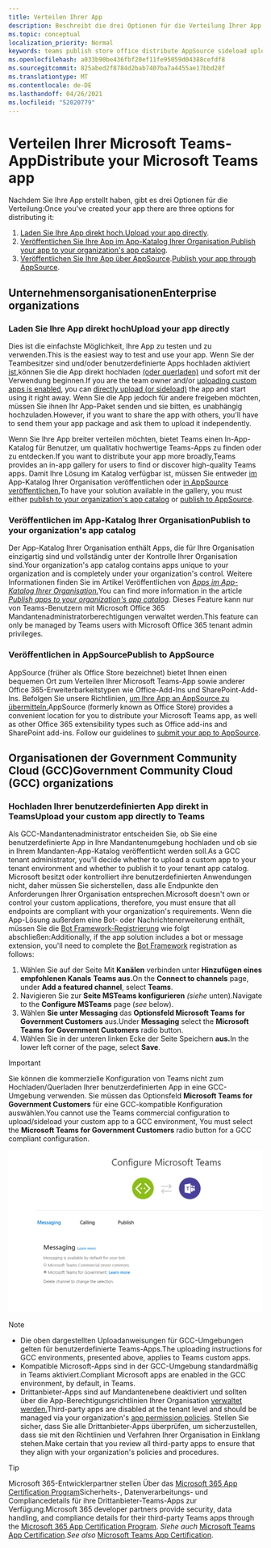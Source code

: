 ```yaml
---
title: Verteilen Ihrer App
description: Beschreibt die drei Optionen für die Verteilung Ihrer App.
ms.topic: conceptual
localization_priority: Normal
keywords: teams publish store office distribute AppSource sideload upload app
ms.openlocfilehash: a033b90be436fbf20ef11fe95059d04388cefdf8
ms.sourcegitcommit: 825abed2f8784d2bab7407ba7a4455ae17bbd28f
ms.translationtype: MT
ms.contentlocale: de-DE
ms.lasthandoff: 04/26/2021
ms.locfileid: "52020779"
---
```

# <a name="distribute-your-microsoft-teams-app"></a><span data-ttu-id="71194-104">Verteilen Ihrer Microsoft Teams-App</span><span class="sxs-lookup"><span data-stu-id="71194-104">Distribute your Microsoft Teams app</span></span>

<span data-ttu-id="71194-105">Nachdem Sie Ihre App erstellt haben, gibt es drei Optionen für die Verteilung:</span><span class="sxs-lookup"><span data-stu-id="71194-105">Once you've created your app there are three options for distributing it:</span></span>

1. <span data-ttu-id="71194-106">[Laden Sie Ihre App direkt hoch.](#upload-your-app-directly)</span><span class="sxs-lookup"><span data-stu-id="71194-106">[Upload your app directly](#upload-your-app-directly).</span></span>
2. <span data-ttu-id="71194-107">[Veröffentlichen Sie Ihre App im App-Katalog Ihrer Organisation.](#publish-to-your-organizations-app-catalog)</span><span class="sxs-lookup"><span data-stu-id="71194-107">[Publish your app to your organization's app catalog](#publish-to-your-organizations-app-catalog).</span></span>
3. <span data-ttu-id="71194-108">[Veröffentlichen Sie Ihre App über AppSource](#publish-to-appsource).</span><span class="sxs-lookup"><span data-stu-id="71194-108">[Publish your app through AppSource](#publish-to-appsource).</span></span>

## <a name="enterprise-organizations"></a><span data-ttu-id="71194-109">Unternehmensorganisationen</span><span class="sxs-lookup"><span data-stu-id="71194-109">Enterprise organizations</span></span>

### <a name="upload-your-app-directly"></a><span data-ttu-id="71194-110">Laden Sie Ihre App direkt hoch</span><span class="sxs-lookup"><span data-stu-id="71194-110">Upload your app directly</span></span>

<span data-ttu-id="71194-111">Dies ist die einfachste Möglichkeit, Ihre App zu testen und zu verwenden.</span><span class="sxs-lookup"><span data-stu-id="71194-111">This is the easiest way to test and use your app.</span></span> <span data-ttu-id="71194-112">Wenn Sie der Teambesitzer sind und/oder benutzerdefinierte Apps hochladen aktiviert [ist,](/microsoftteams/admin-settings)können Sie die App direkt hochladen [(oder querladen)](./apps-upload.md) und sofort mit der Verwendung beginnen.</span><span class="sxs-lookup"><span data-stu-id="71194-112">If you are the team owner and/or [uploading custom apps is enabled](/microsoftteams/admin-settings), you can [directly upload (or sideload)](./apps-upload.md) the app and start using it right away.</span></span> <span data-ttu-id="71194-113">Wenn Sie die App jedoch für andere freigeben möchten, müssen Sie ihnen Ihr App-Paket senden und sie bitten, es unabhängig hochzuladen.</span><span class="sxs-lookup"><span data-stu-id="71194-113">However, if you want to share the app with others, you'll have to send them your app package and ask them to upload it independently.</span></span>

<span data-ttu-id="71194-114">Wenn Sie Ihre App breiter verteilen möchten, bietet Teams einen In-App-Katalog für Benutzer, um qualitativ hochwertige Teams-Apps zu finden oder zu entdecken.</span><span class="sxs-lookup"><span data-stu-id="71194-114">If you want to distribute your app more broadly,Teams provides an in-app gallery for users to find or discover high-quality Teams apps.</span></span> <span data-ttu-id="71194-115">Damit Ihre Lösung im Katalog verfügbar ist, müssen Sie entweder [im](#publish-to-your-organizations-app-catalog) App-Katalog Ihrer Organisation veröffentlichen oder [in AppSource veröffentlichen.](./appsource/publish.md)</span><span class="sxs-lookup"><span data-stu-id="71194-115">To have your solution available in the gallery, you must either [publish to your organization's app catalog](#publish-to-your-organizations-app-catalog) or [publish to AppSource](./appsource/publish.md).</span></span>

### <a name="publish-to-your-organizations-app-catalog"></a><span data-ttu-id="71194-116">Veröffentlichen im App-Katalog Ihrer Organisation</span><span class="sxs-lookup"><span data-stu-id="71194-116">Publish to your organization's app catalog</span></span>

<span data-ttu-id="71194-117">Der App-Katalog Ihrer Organisation enthält Apps, die für Ihre Organisation einzigartig sind und vollständig unter der Kontrolle Ihrer Organisation sind.</span><span class="sxs-lookup"><span data-stu-id="71194-117">Your organization's app catalog contains apps unique to your organization and is completely under your organization's control.</span></span> <span data-ttu-id="71194-118">Weitere Informationen finden Sie im Artikel Veröffentlichen von [*Apps im App-Katalog Ihrer Organisation.*](/microsoftteams/tenant-apps-catalog-teams)</span><span class="sxs-lookup"><span data-stu-id="71194-118">You can find more information in the article [*Publish apps to your organization's app catalog*](/microsoftteams/tenant-apps-catalog-teams).</span></span> <span data-ttu-id="71194-119">Dieses Feature kann nur von Teams-Benutzern mit Microsoft Office 365 Mandantenadministratorberechtigungen verwaltet werden.</span><span class="sxs-lookup"><span data-stu-id="71194-119">This feature can only be managed by Teams users with Microsoft Office 365 tenant admin privileges.</span></span>

### <a name="publish-to-appsource"></a><span data-ttu-id="71194-120">Veröffentlichen in AppSource</span><span class="sxs-lookup"><span data-stu-id="71194-120">Publish to AppSource</span></span>

<span data-ttu-id="71194-121">AppSource (früher als Office Store bezeichnet) bietet Ihnen einen bequemen Ort zum Verteilen Ihrer Microsoft Teams-App sowie anderer Office 365-Erweiterbarkeitstypen wie Office-Add-Ins und SharePoint-Add-Ins. Befolgen Sie unsere Richtlinien, [um Ihre App an AppSource zu übermitteln.](./appsource/publish.md)</span><span class="sxs-lookup"><span data-stu-id="71194-121">AppSource (formerly known as Office Store) provides a convenient location for you to distribute your Microsoft Teams app, as well as other Office 365 extensibility types such as Office add-ins and SharePoint add-ins. Follow our guidelines to [submit your app to AppSource](./appsource/publish.md).</span></span>

## <a name="government-community-cloud-gcc-organizations"></a><span data-ttu-id="71194-122">Organisationen der Government Community Cloud (GCC)</span><span class="sxs-lookup"><span data-stu-id="71194-122">Government Community Cloud (GCC) organizations</span></span>

### <a name="upload-your-custom-app-directly-to-teams"></a><span data-ttu-id="71194-123">Hochladen Ihrer benutzerdefinierten App direkt in Teams</span><span class="sxs-lookup"><span data-stu-id="71194-123">Upload your custom app directly to Teams</span></span>

 <span data-ttu-id="71194-124">Als GCC-Mandantenadministrator entscheiden Sie, ob Sie eine benutzerdefinierte App in Ihre Mandantenumgebung hochladen und ob sie in Ihrem Mandanten-App-Katalog veröffentlicht werden soll.</span><span class="sxs-lookup"><span data-stu-id="71194-124">As a GCC tenant administrator, you'll decide whether to upload a custom app to your tenant environment and whether to  publish it to your tenant app catalog.</span></span> <span data-ttu-id="71194-125">Microsoft besitzt oder kontrolliert ihre benutzerdefinierten Anwendungen nicht, daher müssen Sie sicherstellen, dass alle Endpunkte den Anforderungen Ihrer Organisation entsprechen.</span><span class="sxs-lookup"><span data-stu-id="71194-125">Microsoft doesn't own or control your custom applications, therefore, you must ensure that all endpoints are compliant with your organization's requirements.</span></span> <span data-ttu-id="71194-126">Wenn die App-Lösung außerdem eine Bot- oder Nachrichtenerweiterung enthält, müssen Sie die [Bot Framework-Registrierung](https://dev.botframework.com/) wie folgt abschließen:</span><span class="sxs-lookup"><span data-stu-id="71194-126">Additionally, if the app solution includes a bot or message extension, you'll need to complete the [Bot Framework](https://dev.botframework.com/) registration as follows:</span></span>

1. <span data-ttu-id="71194-127">Wählen Sie auf der Seite Mit **Kanälen** verbinden unter **Hinzufügen eines empfohlenen Kanals** **Teams aus.**</span><span class="sxs-lookup"><span data-stu-id="71194-127">On the **Connect to channels** page, under **Add a featured channel**, select **Teams**.</span></span>
1. <span data-ttu-id="71194-128">Navigieren Sie zur **Seite MSTeams konfigurieren** *(siehe* unten).</span><span class="sxs-lookup"><span data-stu-id="71194-128">Navigate to the **Configure MSTeams** page (*see* below).</span></span>
1. <span data-ttu-id="71194-129">Wählen **Sie unter Messaging** das **Optionsfeld Microsoft Teams for Government Customers** aus.</span><span class="sxs-lookup"><span data-stu-id="71194-129">Under **Messaging** select the **Microsoft Teams for Government Customers** radio button.</span></span>
1. <span data-ttu-id="71194-130">Wählen Sie in der unteren linken Ecke der Seite Speichern **aus.**</span><span class="sxs-lookup"><span data-stu-id="71194-130">In the lower left corner of the page, select **Save**.</span></span>  

>[!IMPORTANT]
> <span data-ttu-id="71194-131">Sie können die kommerzielle Konfiguration von Teams nicht zum Hochladen/Querladen Ihrer benutzerdefinierten App in eine GCC-Umgebung verwenden. Sie müssen das Optionsfeld **Microsoft Teams for Government Customers** für eine GCC-kompatible Konfiguration auswählen.</span><span class="sxs-lookup"><span data-stu-id="71194-131">You cannot use the Teams commercial configuration to upload/sideload your custom app to a GCC environment,  You must select the **Microsoft Teams for Government Customers** radio button for a GCC compliant configuration.</span></span>

![Seite für die Messagingkonfiguration von Teams](../../assets/images/gcc-configure.png)

> [!NOTE]
>
> * <span data-ttu-id="71194-133">Die oben dargestellten Uploadanweisungen für GCC-Umgebungen gelten für benutzerdefinierte Teams-Apps.</span><span class="sxs-lookup"><span data-stu-id="71194-133">The uploading instructions for GCC environments, presented above, applies to Teams custom apps.</span></span> </br>
> * <span data-ttu-id="71194-134">Kompatible Microsoft-Apps sind in der GCC-Umgebung standardmäßig in Teams aktiviert.</span><span class="sxs-lookup"><span data-stu-id="71194-134">Compliant Microsoft apps are enabled in the GCC environment, by default, in Teams.</span></span>
> * <span data-ttu-id="71194-135">Drittanbieter-Apps sind auf Mandantenebene deaktiviert und sollten über die App-Berechtigungsrichtlinien Ihrer Organisation [verwaltet werden.](/microsoftteams/teams-app-permission-policies)</span><span class="sxs-lookup"><span data-stu-id="71194-135">Third-party apps are disabled at the tenant level and should be managed via your organization's [app permission policies](/microsoftteams/teams-app-permission-policies).</span></span> <span data-ttu-id="71194-136">Stellen Sie sicher, dass Sie alle Drittanbieter-Apps überprüfen, um sicherzustellen, dass sie mit den Richtlinien und Verfahren Ihrer Organisation in Einklang stehen.</span><span class="sxs-lookup"><span data-stu-id="71194-136">Make certain that you review all third-party apps to ensure that they align with your organization's policies and procedures.</span></span>

> [!TIP]
>
> <span data-ttu-id="71194-137">Microsoft 365-Entwicklerpartner stellen Über das [Microsoft 365 App Certification Program](/microsoft-365-app-certification/overview)Sicherheits-, Datenverarbeitungs- und Compliancedetails für ihre Drittanbieter-Teams-Apps zur Verfügung.</span><span class="sxs-lookup"><span data-stu-id="71194-137">Microsoft 365 developer partners provide security, data handling, and compliance details for their third-party Teams apps through the [Microsoft 365 App Certification Program](/microsoft-365-app-certification/overview).</span></span> <span data-ttu-id="71194-138">*Siehe auch* [Microsoft Teams App Certification](/microsoftteams/platform/concepts/deploy-and-publish/appsource/post-publish/application-certification).</span><span class="sxs-lookup"><span data-stu-id="71194-138">*See also* [Microsoft Teams App Certification](/microsoftteams/platform/concepts/deploy-and-publish/appsource/post-publish/application-certification).</span></span>
</br></br>
